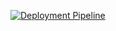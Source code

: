 [![Deployment Pipeline](https://github.com/MoralesNancy/aws-servidor/actions/workflows/pipeline.yml/badge.svg)](https://github.com/MoralesNancy/aws-servidor/actions/workflows/pipeline.yml)
